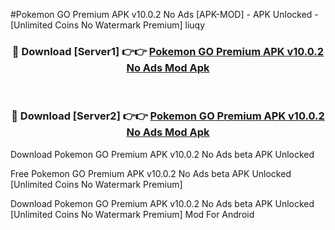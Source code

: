 #Pokemon GO Premium APK v10.0.2 No Ads [APK-MOD] - APK Unlocked - [Unlimited Coins No Watermark Premium] liuqy



<div align="center">

<h3>🔴 Download [Server1] 👉👉 <a href="https://momento.my/?title=Pokemon_GO_Premium_APK_v10.0.2_No_Ads">Pokemon GO Premium APK v10.0.2 No Ads Mod Apk</a></h3><br>

<h3>🔴 Download [Server2] 👉👉 <a href="https://momento.my/?title=Pokemon_GO_Premium_APK_v10.0.2_No_Ads">Pokemon GO Premium APK v10.0.2 No Ads Mod Apk</a></h3>
</div>



Download Pokemon GO Premium APK v10.0.2 No Ads beta APK Unlocked

Free Pokemon GO Premium APK v10.0.2 No Ads beta APK Unlocked [Unlimited Coins No Watermark Premium]

Download Pokemon GO Premium APK v10.0.2 No Ads beta APK Unlocked [Unlimited Coins No Watermark Premium] Mod For Android
